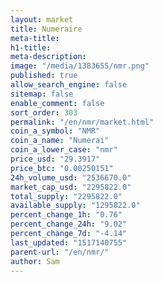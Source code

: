 ```yaml
---
layout: market
title: Numeraire
meta-title: 
h1-title: 
meta-description: 
image: "/media/1383655/nmr.png"
published: true
allow_search_engine: false
sitemap: false
enable_comment: false
sort_order: 303
permalink: "/en/nmr/market.html"
coin_a_symbol: "NMR"
coin_a_name: "Numerai"
coin_a_lower_case: "nmr"
price_usd: "29.3917"
price_btc: "0.00250151"
24h_volume_usd: "2536670.0"
market_cap_usd: "2295822.0"
total_supply: "2295822.0"
available_supply: "1295822.0"
percent_change_1h: "0.76"
percent_change_24h: "9.02"
percent_change_7d: "-4.14"
last_updated: "1517140755"
parent-url: "/en/nmr/"
author: Sam
---
```


